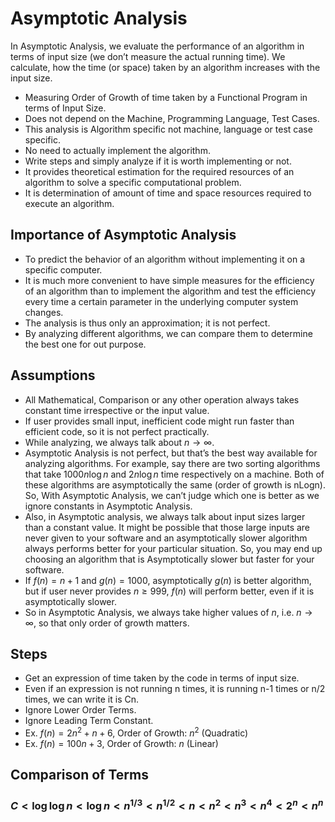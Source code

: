 # Asymptotic Analysis
In Asymptotic Analysis, we evaluate the performance of an algorithm in terms of input size (we don’t measure the actual running time). We calculate, how the time (or space) taken by an algorithm increases with the input size. 

- Measuring Order of Growth of time taken by a Functional Program in terms of Input Size.
- Does not depend on the Machine, Programming Language, Test Cases.
- This analysis is Algorithm specific not machine, language or test case specific.
- No need to actually implement the algorithm.
- Write steps and simply analyze if it is worth implementing or not.
- It provides theoretical estimation for the required resources of an algorithm to solve a specific computational problem.
- It is determination of amount of time and space resources required to execute an algorithm.

## Importance of Asymptotic Analysis
- To predict the behavior of an algorithm without implementing it on a specific computer.
- It is much more convenient to have simple measures for the efficiency of an algorithm than to implement the algorithm and test the efficiency every time a certain parameter in the underlying computer system changes.
- The analysis is thus only an approximation; it is not perfect.
- By analyzing different algorithms, we can compare them to determine the best one for out purpose.

## Assumptions
- All Mathematical, Comparison or any other operation always takes constant time irrespective or the input value.
- If user provides small input, inefficient code might run faster than efficient code, so it is not perfect practically.
- While analyzing, we always talk about $n \to \infty$.
- Asymptotic Analysis is not perfect, but that’s the best way available for analyzing algorithms. For example, say there are two sorting algorithms that take $1000n\log n$ and $2n\log n$ time respectively on a machine. Both of these algorithms are asymptotically the same (order of growth is nLogn). So, With Asymptotic Analysis, we can’t judge which one is better as we ignore constants in Asymptotic Analysis. 
- Also, in Asymptotic analysis, we always talk about input sizes larger than a constant value. It might be possible that those large inputs are never given to your software and an asymptotically slower algorithm always performs better for your particular situation. So, you may end up choosing an algorithm that is Asymptotically slower but faster for your software.
- If $f(n) = n + 1$ and $g(n) = 1000$, asymptotically $g(n)$ is better algorithm, but if user never provides $n \ge 999$, $f(n)$ will perform better, even if it is asymptotically slower.
- So in Asymptotic Analysis, we always take higher values of $n$, i.e. $n \to \infty$, so that only order of growth matters.

## Steps
- Get an expression of time taken by the code in terms of input size.
- Even if an expression is not running n times, it is running n-1 times or n/2 times, we can write it is Cn.
- Ignore Lower Order Terms.
- Ignore Leading Term Constant.
- Ex. $f(n) = 2n^2 + n + 6$, Order of Growth: $n^2$ (Quadratic)
- Ex. $f(n) = 100n + 3$, Order of Growth: $n$  (Linear)

## Comparison of Terms
### $C < \log \log n < \log n < n^{1/3} < n^{1/2} < n < n^2 < n^3 < n^4 < 2^n < n^n$
